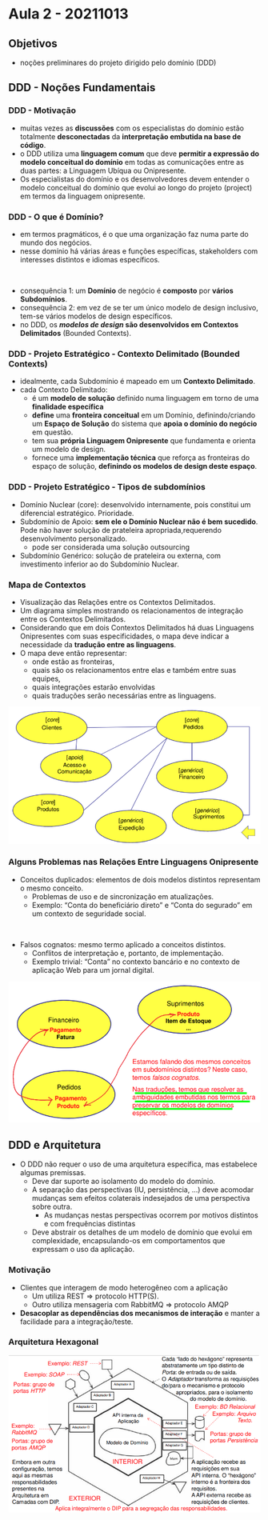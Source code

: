 # Aula 2 - 20211013
## Objetivos
- noções preliminares do projeto dirigido pelo domínio (DDD)

## DDD - Noções Fundamentais
### DDD - Motivação
- muitas vezes as **discussões** com os especialistas do domínio estão totalmente **desconectadas** da **interpretação embutida na base de código**.
- o DDD utiliza uma **linguagem comum** que deve **permitir a expressão do modelo conceitual do domínio** em todas as comunicações entre as duas partes: a Linguagem Ubíqua ou Onipresente.
- Os especialistas do domínio e os desenvolvedores devem entender o modelo conceitual do domínio que evolui ao longo do projeto (project) em termos da linguagem onipresente.

### DDD - O que é Domínio?
- em termos pragmáticos, é o que uma organização faz numa parte do mundo dos negócios.
- nesse domínio há várias áreas e funções específicas, stakeholders com interesses distintos e idiomas específicos.

<br>

- consequência 1: um **Domínio** de negócio é **composto** por **vários Subdomínios**.
- consequência 2: em vez de se ter um único modelo de design inclusivo, tem-se vários modelos de design específicos.
- no DDD, os **_modelos de design_ são desenvolvidos em Contextos Delimitados** (Bounded Contexts).

### DDD - Projeto Estratégico - Contexto Delimitado (Bounded Contexts)
- idealmente, cada Subdomínio é mapeado em um **Contexto Delimitado**.
- cada Contexto Delimitado:
    - é um **modelo de solução** definido numa linguagem em torno de uma **finalidade específica**
    - **define** uma **fronteira conceitual** em um Domínio, definindo/criando um **Espaço de Solução** do sistema que **apoia o domínio do negócio** em questão.
    - tem sua **própria Linguagem Onipresente** que fundamenta e orienta um modelo de design.
    - fornece uma **implementação técnica** que reforça as fronteiras do espaço de solução, **definindo os modelos de design deste espaço**.

### DDD - Projeto Estratégico - Tipos de subdomínios
- Domínio Nuclear (core): desenvolvido internamente, pois constitui um diferencial estratégico. Prioridade.
- Subdomínio de Apoio: **sem ele o Domínio Nuclear não é bem sucedido**. Pode não haver solução de prateleira apropriada,requerendo desenvolvimento personalizado.
    - pode ser considerada uma solução outsourcing
- Subdomínio Genérico: solução de prateleira ou externa, com investimento inferior ao do Subdomínio Nuclear.

### Mapa de Contextos
- Visualização das Relações entre os Contextos Delimitados.
- Um diagrama simples mostrando os relacionamentos de integração entre os Contextos Delimitados.
- Considerando que em dois Contextos Delimitados há duas Linguagens Onipresentes com suas especificidades, o mapa deve indicar a necessidade da **tradução entre as linguagens**.
- O mapa deve então representar: 
    - onde estão as fronteiras, 
    - quais são os relacionamentos entre elas e também entre suas equipes, 
    - quais integrações estarão envolvidas
    - quais traduções serão necessárias entre as linguagens.

![](./resources/mapa-contextos.png)

### Alguns Problemas nas Relações Entre Linguagens Onipresente
- Conceitos duplicados: elementos de dois modelos distintos representam o mesmo conceito. 
    - Problemas de uso e de sincronização em atualizações. 
    - Exemplo: “Conta do beneficiário direto” e “Conta do segurado” em um contexto de seguridade social.

<br>

- Falsos cognatos: mesmo termo aplicado a conceitos distintos. 
    - Conflitos de interpretação e, portanto, de implementação. 
    - Exemplo trivial: “Conta” no contexto bancário e no contexto de aplicação Web para um jornal digital.
  
![](./resources/mapa-contextos-falso-cognatos.png)

## DDD e Arquitetura
- O DDD não requer o uso de uma arquitetura específica, mas estabelece algumas premissas.
    - Deve dar suporte ao isolamento do modelo do domínio.
    - A separação das perspectivas (IU, persistência, ...) deve acomodar mudanças sem efeitos colaterais indesejados de uma perspectiva sobre outra.
        - As mudanças nestas perspectivas ocorrem por motivos distintos e com frequências distintas
    - Deve abstrair os detalhes de um modelo de domínio que evolui em complexidade, encapsulando-os em comportamentos que expressam o uso da aplicação.

### Motivação
- Clientes que interagem de modo heterogêneo com a aplicação
    - Um utiliza REST => protocolo HTTP(S).
    - Outro utiliza mensageria com RabbitMQ => protocolo AMQP
-  **Desacoplar as dependências dos mecanismos de interação** e manter a facilidade para a integração/teste.

### Arquitetura Hexagonal
![](./resources/hexagonal-arch.png)
